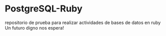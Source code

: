 # PostgreSQL-Ruby
repositorio de prueba para realizar actividades de bases de datos en ruby
Un futuro digno nos espera!
